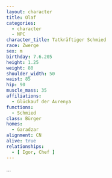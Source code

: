 ```yaml
---
layout: character
title: Olaf
categories:
  - character
  - NPC
character_title: Tatkräftiger Schmied
race: Zwerge
sex: m
birthday: 7.6.205
height: 1.25
weight: 80
shoulder_width: 50
waist: 85
hip: 90
muscle_mass: 35
affiliations:
  - Glückauf der Aurenya
functions:
  - Schmied
class: Bürger
homes:
  - Garadzar
alignment: CN
alive: true
relationships:
  - [ Igor, Chef ]
---
```


...